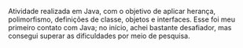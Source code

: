 Atividade realizada em Java, com o objetivo de aplicar herança, polimorfismo, definições de classe, objetos e interfaces.
Esse foi meu primeiro contato com Java; no início, achei bastante desafiador, mas consegui superar as dificuldades por meio de pesquisa.
